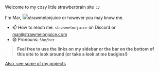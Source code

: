Welcome to my cosy little strawberbrain site `:3`



I'm Mar, <img src="https://avatars.githubusercontent.com/u/101558380?s=400&u=aa8f776b3e11f02130575d1b46851cca05a0c981&v=4" height="18px" alt="small Mar self-portrait">strawmelonjuice or however you may know me.
- 📫 How to reach me: `strawmelonjuice` on Discord or [mar@strawmelonjuice.com](mailto:mar@strawmelonjuice.com)
- 😄 Pronouns: `She/her`

> **Feel free to use the links on my sidebar or the bar on the bottom of this site to look around (or take a look at me badgies!)**

[Also, see some of my projects](/?p=projects)

